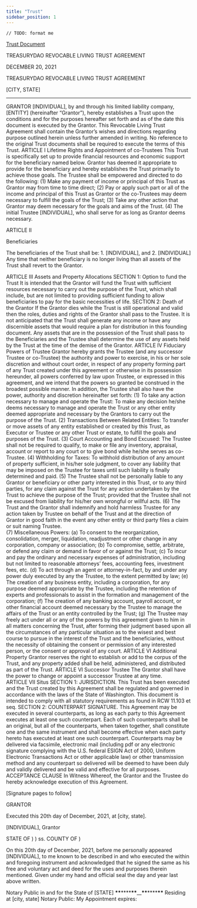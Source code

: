 ```yaml
---
title: "Trust"
sidebar_position: 1
---
```

```
// TODO: format me
```
[Trust Document](papers/Trust.docx)

TREASURYDAO
REVOCABLE LIVING TRUST AGREEMENT

DECEMBER 20, 2021

TREASURYDAO
REVOCABLE LIVING TRUST AGREEMENT

[CITY, STATE]

---

GRANTOR
[INDIVIDUAL], by and through his limited liability company, [ENTITY] (hereinafter “Grantor”), hereby establishes a Trust upon the conditions and for the purposes hereafter set forth and as of the date this document is executed by the Grantor.
This Revocable Living Trust Agreement shall contain the Grantor’s wishes and directions regarding purpose outlined herein unless further amended in writing. No reference to the original Trust documents shall be required to execute the terms of this Trust.
ARTICLE I
Lifetime Rights and Appointment of co-Trustees
This Trust is specifically set up to provide financial resources and economic support for the beneficiary named below. Grantor has deemed it appropriate to provide for the beneficiary and hereby establishes the Trust primarily to achieve those goals. The Trustee shall be empowered and directed to do the following:
(1) Make any payment of income or principal of this Trust as Grantor may from time to time direct;
(2) Pay or apply such part or all of the income and principal of this Trust as Grantor or the co-Trustees may deem necessary to fulfill the goals of the Trust;
(3) Take any other action that Grantor may deem necessary for the goals and aims of the Trust.
(4) The initial Trustee [INDIVIDUAL], who shall serve for as long as Grantor deems necessary.

ARTICLE II

Beneficiaries

The beneficiaries of the Trust shall be: 1. [INDIVIDUAL], and 2. [INDIVIDUAL]
Any time that neither beneficiary is no longer living than all assets of the Trust shall revert to the Grantor.

ARTICLE III
Assets and Property Allocations
SECTION 1: Option to fund the Trust
It is intended that the Grantor will fund the Trust with sufficient resources necessary to carry out the purpose of the Trust, which shall include, but are not limited to providing sufficient funding to allow beneficiaries to pay for the basic necessities of life.
SECTION 2: Death of the Grantor
If the Grantor dies while the Trust is still operational and valid then the roles, duties and rights of the Grantor shall pass to the Trustee. It is not anticipated that the Trust shall generate any income or have any discernible assets that would require a plan for distribution in this founding document. Any assets that are in the possession of the Trust shall pass to the Beneficiaries and the Trustee shall determine the use of any assets held by the Trust at the time of the demise of the Grantor.
ARTICLE IV
Fiduciary Powers of Trustee
Grantor hereby grants the Trustee (and any successor Trustee or co-Trustee) the authority and power to exercise, in his or her sole discretion and without court order, in respect of any property forming part of any Trust created under this agreement or otherwise in its possession hereunder, all powers conferred by law upon Trustee, or expressed in this agreement, and we intend that the powers so granted be construed in the broadest possible manner. In addition, the Trustee shall also have the power, authority and discretion hereinafter set forth:
(1) To take any action necessary to manage and operate the Trust: To make any decision he/she deems necessary to manage and operate the Trust or any other entity deemed appropriate and necessary by the Grantors to carry out the purpose of the Trust.
(2) Transactions Between Related Entities: To transfer or move assets of any entity established or created by this Trust, as Executor or Trustee or any other Trust or estate, to fulfill the goals and purposes of the Trust.
(3) Court Accounting and Bond Excused: The Trustee shall not be required to qualify, to make or file any inventory, appraisal, account or report to any court or to give bond while he/she serves as co-Trustee.
(4) Withholding for Taxes: To withhold distribution of any amount of property sufficient, in his/her sole judgment, to cover any liability that may be imposed on the Trustee for taxes until such liability is finally determined and paid.
(5) The Trustee shall not be personally liable to any Grantor or beneficiary or other party interested in this Trust, or to any third parties, for any claim against the Trust for any action undertaken by the Trust to achieve the purpose of the Trust; provided that the Trustee shall not be excused from liability for his/her own wrongful or willful acts.
(6) The Trust and the Grantor shall indemnify and hold harmless Trustee for any action taken by Trustee on behalf of the Trust and at the direction of Grantor in good faith in the event any other entity or third party files a claim or suit naming Trustee.  
(7) Miscellaneous Powers:
(a) To consent to the reorganization, consolidation, merger, liquidation, readjustment or other change in any corporation, company or association;
(b) To compromise, settle, arbitrate, or defend any claim or demand in favor of or against the Trust;
(c) To incur and pay the ordinary and necessary expenses of administration, including but not limited to reasonable attorneys’ fees, accounting fees, investment fees, etc.
(d) To act through an agent or attorney-in-fact, by and under any power duly executed by any the Trustee, to the extent permitted by law;
(e) The creation of any business entity, including a corporation, for any purpose deemed appropriate by the Trustee, including the retention of experts and professionals to assist in the formation and management of the corporation;
(f) The creation of any banking account, payroll account, or other financial account deemed necessary by the Trustee to manage the affairs of the Trust or an entity controlled by the Trust;
(g) The Trustee may freely act under all or any of the powers by this agreement given to him in all matters concerning the Trust, after forming their judgment based upon all the circumstances of any particular situation as to the wisest and best course to pursue in the interest of the Trust and the beneficiaries, without the necessity of obtaining the consent or permission of any interested person, or the consent or approval of any court.
ARTICLE VI
Additional Property
Grantor reserves the right to establish or add to the corpus of the Trust, and any property added shall be held, administered, and distributed as part of the Trust.
ARTICLE VI
Successor Trustee
The Grantor shall have the power to change or appoint a successor Trustee at any time.  
ARTICLE VII
Situs
SECTION 1: JURISDICTION. This Trust has been executed and the Trust created by this Agreement shall be regulated and governed in accordance with the laws of the State of Washington. This document is intended to comply with all statutory requirements as found in RCW 11.103 et seq.
SECTION 2: COUNTERPART SIGNATURE. This Agreement may be executed in several counterparts, as long as each party to this Agreement executes at least one such counterpart. Each of such counterparts shall be an original, but all of the counterparts, when taken together, shall constitute one and the same instrument and shall become effective when each party hereto has executed at least one such counterpart. Counterparts may be delivered via facsimile, electronic mail (including pdf or any electronic signature complying with the U.S. federal ESIGN Act of 2000, Uniform Electronic Transactions Act or other applicable law) or other transmission method and any counterpart so delivered will be deemed to have been duly and validly delivered and be valid and effective for all purposes.
ACCEPTANCE CLAUSE
In Witness Whereof, the Grantor and the Trustee do hereby acknowledge execution of this Agreement.

[Signature pages to follow]

GRANTOR

Executed this 20th day of December, 2021, at [city, state].

[INDIVIDUAL], Grantor

STATE OF )
) ss.
COUNTY OF )

On this 20th day of December, 2021, before me personally appeared [INDIVIDUAL], to me known to be described in and who executed the within and foregoing instrument and acknowledged that he signed the same as his free and voluntary act and deed for the uses and purposes therein mentioned. Given under my hand and official seal the day and year last above written.

Notary Public in and for the State of [STATE] **\*\***\*\*\*\***\*\***\_\_**\*\***\*\*\*\***\*\***
Residing at [city, state] Notary Public:
My Appointment expires:
